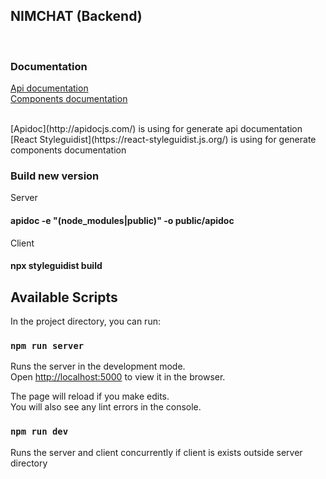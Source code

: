 ## NIMCHAT (Backend)
<br>

### Documentation
[Api documentation](https://frown00.github.io/nimchat-docs/server/)<br>
[Components documentation](https://frown00.github.io/nimchat-docs/client/)

<br>
[Apidoc](http://apidocjs.com/) is using for generate api documentation<br>
[React Styleguidist](https://react-styleguidist.js.org/) is using for generate components documentation

### Build new version
Server
#### apidoc -e "(node_modules|public)" -o public/apidoc
Client
#### npx styleguidist build


## Available Scripts

In the project directory, you can run:

### `npm run server`

Runs the server in the development mode.<br>
Open [http://localhost:5000](http://localhost:5000) to view it in the browser.

The page will reload if you make edits.<br>
You will also see any lint errors in the console.

### `npm run dev`

Runs the server and client concurrently if client is exists outside server directory


